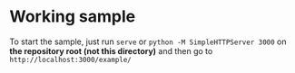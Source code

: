 # Working sample

To start the sample, just run `serve` or `python -M SimpleHTTPServer 3000` on **the repository root (not this directory)** and then go to `http://localhost:3000/example/`
